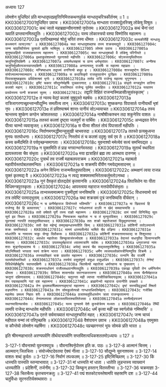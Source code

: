 अध्यायः 127

लोमशेन युधिष्ठिरं प्रति मान्धातृपदप्रवृत्तिनिमित्तकथनपूर्वकं मान्धातृचरित्रकीर्तनम् ॥ 1 ॥
KK0306127001युधिष्ठिर उवाच ।
KK0306127001a मान्धाता राजशार्दूलस्त्रिषु लोकेषु विश्रुतः ।
KK0306127001c कथं जातो महाब्रह्मन्यौवनाश्वो नृपोत्तमः ॥
KK0306127002a कथं चैनां परां ख्यातिं प्राप्तवानमितद्युतिः ।
KK0306127002c यस्य लोकास्त्रयो वश्या विष्णोरिव महात्मनः ॥
KK0306127003a एतदिच्छाम्यहं श्रोतुं चरितं तस्य धीमतः ।
KK0306127003c `सत्यकीर्तेर्हि मान्धातुः कथ्यमानं त्वयाऽनघ' ॥
KK0306127004a यथा मान्धातृशब्दश्च तस्य शक्रसमद्युते ।
KK0306127004c जन्म चाप्रतिवीर्यस्य कुशलो ह्यसि भाषितुम् ॥
KK0306127005 लोमश उवाच ।
KK0306127005a शृणुष्वावहितो राजन्राज्ञस्तस्य महात्मनः ।
KK0306127005c यथा मान्धातृशब्दो वै लोकेषु परिगीयते ॥
KK0306127006a इक्ष्वाकुवंशप्रभवो युवनाश्वो महीपतिः ।
KK0306127006c सोऽयजत्पृथिवीपालः क्रतुभिर्भूरिदक्षिणैः ॥
KK0306127007a अश्वमेधसहस्रं च प्राप्य धर्मभृतांवरः ।
KK0306127007c अन्यैश्च क्रतुभिर्मुख्यैरयजत्स्वाप्तदक्षिणैः ॥
KK0306127008a अनपत्यस्तु राजर्षिः स महात्मा महाव्रतः ।
KK0306127008c मन्त्रिष्वाधाय तद्राज्यं वननित्यो बभूव ह ।
KK0306127008e शास्त्रदृष्टेन विधिना संयोज्यात्मानमात्मवान् ॥
KK0306127009a स कदाचिन्नृपो राजन्नुपवासेन दुःखितः ।
KK0306127009a पिपासाशुष्कहृदयः प्रविवेशाश्रमं भृगोः ॥
KK0306127010a तामेव रात्रिं राजेन्द्र महात्मा भृगुनन्दनः ।
KK0306127010c इष्टिं चकार सौद्युम्नेर्महर्षिः पुत्रकारणात् ॥
KK0306127011a संभृतो मन्त्रपूतेन वारिणा कलशो महान् ।
KK0306127011c तत्रातिष्ठत राजेन्द्र पूर्वमेव समाहितः ॥
KK0306127012a यत्प्राश्य प्रसवेत्तस्य पत्नी शक्रसमं सुतम् ।
KK0306127012c `तद्वारि विहितं राजन्यस्मिन्नासीत्सुसंस्कृतम्' ।
KK0306127012e तं न्यस्य वेद्यां कलशं सुषुपुस्ते महर्षयः ॥
KK0306127013a रात्रिजागरणाच्छ्रान्तान्सौद्युम्निः समतीत्य तान् ।
KK0306127013c शुष्ककण्ठः पिपासार्तः पानीयार्थी भृशं नृपः ।
KK0306127013e तं प्रविश्याश्रमं शान्तः पानीयं सोऽभ्ययाचत ॥
KK0306127014a तस्य श्रान्तस्य शुष्केण कण्ठेन क्रोशतस्तदा ।
KK0306127014a नाश्रौषीत्कश्चन तदा शकुनेरिव वाशतः ॥
KK0306127015a ततस्तं कलशं दृष्ट्वा जलपूर्णं स पार्थिवः ।
KK0306127015c अभ्यद्रवत वेगेन पीत्वा चाम्भो व्यवासृजत् ॥
KK0306127016a स पीत्वा शीतलं तोयं पिपासार्तो महीपतिः ।
KK0306127016c निर्वाणमगमद्धीमान्सुसुखी चाभवत्तदा ॥
KK0306127017a ततस्ते प्रत्यबुध्यन्त मुनयः सतपोधनाः ।
KK0306127017c निस्तोयं तं च कलशं ददृशुः सर्व एव ते ॥
KK0306127018a कस्य कर्मेदमिति ते पर्यपृच्छन्समागताः ।
KK0306127018c युवनाश्वो ममेत्येवं सत्यं समभिपद्यत ॥
KK0306127019a न युक्तमिति तं प्राह भगवान्भार्गवस्तदा ।
KK0306127019a सुतार्थं स्थापिता ह्यापस्तपसा चैव संभृताः ॥
KK0306127020a मया ह्यत्राहितं ब्रह्म तप आस्थाय दारुणम् ।
KK0306127020c पुत्रार्थं तव राजर्षे महाबलपराक्रम ॥
KK0306127021a महाबलो महावीर्यस्तपोबलसमन्वितः ।
KK0306127021a यः शक्रमपि वीर्येण गमयेद्यमसादनम् ॥
KK0306127022a अनेन विधिना राजन्मयैतदुपपादितम् ।
KK0306127022c अब्भक्षणं त्वया राजन्न युक्तं कृतमद्य वै ॥
KK0306127023a न त्वद्य शक्यमस्माभिरेतत्कर्तुमतोऽनय्था ।
KK0306127023a नूनं दैवकृतं ह्येतद्यदेवं कृतवानसि ॥
KK0306127024a पिपासितेन याः पीता विधिमन्त्रपुरस्कृताः ।
KK0306127024c आपस्त्वया महाराज मत्तपोवीर्यसंभृताः ॥
KK0306127025a ताभ्यस्त्वमात्मना पुत्रमीदृशं जनयिष्यसि ।
KK0306127025c विधास्यामो वयं तत्र तवेष्टिं परमाद्भुताम् ॥
KK0306127026a यथा शक्रसमं पुत्रं जनयिष्यसि वीर्यवान् ।
KK0306127026c `न च प्राणैर्महाराज वियोगस्ते भविष्यति' ॥
KK0306127027a मा खिदस्त्वं हि राजेनद्र दैवं हि बलवत्तरम्' ।
KK0306127027c गर्भधारणजं वाऽपि न खेदं समवाप्स्यसि ॥
KK0306127028a ततो वर्षशते पूर्णे तस्य राज्ञो महात्मनः ।
KK0306127028c वामं पार्श्वं विनिर्भिद्य सुतः सूर्य इव स्थितः ॥
KK0306127029a निश्चक्राम महातेजा न च तं मृत्युराविशत् ।
KK0306127029c युवनाश्वं नरपतिं तदद्भुतमिवाभवत् ॥
KK0306127030a ततः शक्रो महातेजास्तं दिदृक्षुरुपागमत् ।
KK0306127030c ततो देवा महेन्द्रं तमपृच्छन्धास्यतीति किम् ॥
KK0306127031a प्रदेशिनीं ततोऽस्यास्ये शक्रः समभिसंदधे ।
KK0306127031c मामयं धास्यतीत्येवं भाषिते चैव वज्रिणा ।
KK0306127031e मांधातेति च नामास्य चक्रुः सेन्द्रा दिवौकसः ॥
KK0306127032a प्रदेशिनीं शक्रदत्तामास्वाद्य स शिशुस्तदा ।
KK0306127032c अवर्धत महातेजाः किष्कून्राजंस्त्र्योदश ॥
KK0306127033a वेदास्तं सधनुर्वेदा दिव्यान्स्त्राणि चेश्वरम् ।
KK0306127033c उपतस्थुर्महाराजं ध्यातमात्राणि सर्वशः ॥
KK0306127034a धनुराजगवं नाम शराः शृङ्गोद्भवाश्च ये ।
KK0306127034c अभेद्यं कवचं चैव सद्यस्तमुपशिश्रियुः ॥
KK0306127035a सोऽभिषिक्तो भगवता स्वयं शक्रेण भारत ।
KK0306127035c धर्मेण व्यजयल्लोकांस्त्रीन्विष्णुरिव विक्रमैः ॥
KK0306127036a तस्याप्रतिहतं चक्रं प्रावर्तत महात्मनः ।
KK0306127036c रत्नानि चैव राजर्षिं स्वयमेवोपतस्थिरे ॥
KK0306127037a तस्येयं वसुसंपूर्णा वसुधा वसुधाधिप ।
KK0306127037c तेनेष्टं विविधैर्यज्ञैर्बहुभिः स्वाप्तदक्षिणैः ॥
KK0306127038a चितचैत्यो महातेजा धर्मान्प्राप्य च पुष्कलान् ।
KK0306127038c शक्रस्यार्धासनं राजँल्लब्धवानमितद्युतिः ॥
KK0306127039a एकाह्ना पृथिवी तेन धर्मनित्येन धीमता ।
KK0306127039c विजिता शासनादेव सरत्नाकरपत्तना ॥
KK0306127040a तस्य चैत्यैर्महाराज क्रतूनां दक्षिणावताम् ।
KK0306127040c चतुरन्ता मही व्याप्ता नासीत्किंचिदनावृतम् ॥
KK0306127041a तेन पद्मसहस्राणि गवां दश महात्मना ।
KK0306127041c ब्राह्मणेभ्यो महाराज दत्तानीति प्रचक्षते ॥
KK0306127042a तेन द्वादशवार्षिक्यामनावृष्ट्यां महात्मना ।
KK0306127042c वृष्टं सस्यविवृद्ध्यर्थं मिषतो वज्रपाणिनः ॥
KK0306127043a तेन सोमकुलोत्पन्नो गान्धाराधिपतिर्महान् ।
KK0306127043c गर्जन्निव महामेघः प्रमथ्य निहतः शरैः ॥
KK0306127044a प्रजाश्चतुर्विधास्तेन त्राता राजन्कृतात्मना ।
KK0306127044c तेनात्मतपसा लोकास्तापिताश्चातितेजसा ॥
KK0306127045a तस्यैतद्देवयजनं स्थानमादित्यवर्चसः ।
KK0306127045c यस्य पुण्यतमे देशे कुरुक्षेत्रेस्य मध्यतः ॥
KK0306127046a `तथा त्वमपि राजेन्द्र मान्धातेव महीपतिः ।
KK0306127046c धर्मं कृत्वा महीं रक्ष स्वर्गलोकं गमिष्यसि' ॥
KK0306127047a एतत्ते सर्वमाख्यातं मान्धातुश्चरितं महत् ।
KK0306127047c जन्म चाग्र्यं महीपाल यन्मां त्वं परिपृच्छसि ॥
KK0306127048 वैशंपायन उवाच ।
KK0306127048a एवमुक्तः स कौन्तेयो लोमशेन महर्षिणा ।
KK0306127048c पप्रच्छानन्तरं भूयः सोमकं प्रति भारत ॥

इति श्रीमन्महाभारते अरण्यपर्वणि तीर्थयात्रापर्वणि सप्तविंशत्यधिकशततमोऽध्यायः ॥ 127 ॥

3-127-1 यौवनाश्वो युवनाश्वपुत्रः । यौवनाश्विर्नृपोत्तम इति क. पाठः ॥ 3-127-8 आत्मानं चित्तम् । आत्मवान् जितचित्तः । संयोज्येष्टदेवतया ऐक्यं नीत्वा ॥ 3-127-10 सौद्युम्नेः युवनाश्वस्य ॥ 3-127-14 वाशतः शब्दं कुर्वतः ॥ 3-127-16 निर्वाणं तपःफलम् ॥ 3-127-25 इष्टिमिच्छितम् ॥ 3-127-30 किं धास्यति पास्यति स्तन्याभावात् ॥ 3-127-31 मां धास्यति मां धाता । धातेति लुडन्तस्य व्याख्यानं धास्यतीति । प्रदेशिनीं, तर्जनीम् ॥ 3-127-32 किष्कून् हस्तान् वितस्तीन्वा ॥ 3-127-36 चक्रमाज्ञा 3-127-38 चितचैत्यः कृतचयनक्रतुः ॥ 3-127-41 पद्मं शतकोटयस्तेषामपि सहस्राणि दश ॥ 3-127-44 चतुर्विधाः सुरनरतिर्यक्स्थावराः ॥
